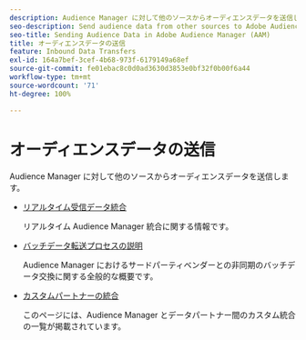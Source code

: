 ```yaml
---
description: Audience Manager に対して他のソースからオーディエンスデータを送信します。
seo-description: Send audience data from other sources to Adobe Audience Manager (AAM).
seo-title: Sending Audience Data in Adobe Audience Manager (AAM)
title: オーディエンスデータの送信
feature: Inbound Data Transfers
exl-id: 164a7bef-3cef-4b68-973f-6179149a68ef
source-git-commit: fe01ebac8c0d0ad3630d3853e0bf32f0b00f6a44
workflow-type: tm+mt
source-wordcount: '71'
ht-degree: 100%

---
```


# オーディエンスデータの送信

Audience Manager に対して他のソースからオーディエンスデータを送信します。

* [リアルタイム受信データ統合](/help/using/integration/sending-audience-data/real-time-data-integration/real-time-tech-specs.md)

  リアルタイム Audience Manager 統合に関する情報です。

* [バッチデータ転送プロセスの説明](/help/using/integration/sending-audience-data/batch-data-transfer-explained/batch-data-transfer-explained.md)

  Audience Manager におけるサードパーティベンダーとの非同期のバッチデータ交換に関する全般的な概要です。

* [カスタムパートナーの統合](/help/using/integration/sending-audience-data/custom-partner-integrations.md)

  このページには、Audience Manager とデータパートナー間のカスタム統合の一覧が掲載されています。
